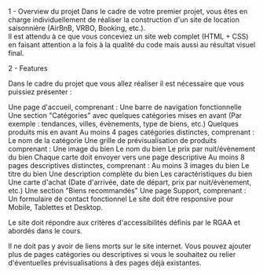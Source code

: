 1 - Overview du projet
Dans le cadre de votre premier projet, vous êtes en charge individuellement de réaliser la construction d'un site de location saisonnière (AirBnB, VRBO, Booking, etc.).  
Il est attendu à ce que vous conceviez un site web complet (HTML + CSS) en faisant attention a la fois à la qualité du code mais aussi au résultat visuel final.


2 - Features

Dans le cadre du projet que vous allez réaliser il est nécessaire que vous puissiez présenter :

Une page d'accueil, comprenant :
Une barre de navigation fonctionnelle
Une section "Catégories" avec quelques catégories mises en avant (Par exemple : tendances, villes, évènements, type de biens, etc.)
Quelques produits mis en avant
Au moins 4 pages catégories distinctes, comprenant :
Le nom de la catégorie
Une grille de prévisualisation de produits comprenant :
Une image du bien
Le nom du bien
Le prix par nuit/évènement du bien
Chaque carte doit envoyer vers une page descriptive
Au moins 8 pages descriptives distinctes, comprenant :
Au moins 3 images du bien
Le titre du bien
Une description complète du bien
Les caractéristiques du bien
Une carte d'achat (Date d'arrivée, date de départ, prix par nuit/évènement, etc.)
Une section "Biens recommandés"
Une page Support, comprenant :
Un formulaire de contact fonctionnel
Le site doit être responsive pour Mobile, Tablettes et Desktop.

Le site doit répondre aux critères d'accessibilités définis par le RGAA et abordés dans le cours.

Il ne doit pas y avoir de liens morts sur le site internet. Vous pouvez ajouter plus de pages catégories ou descriptives si vous le souhaitez ou relier d'éventuelles prévisualisations à des pages déjà existantes.
